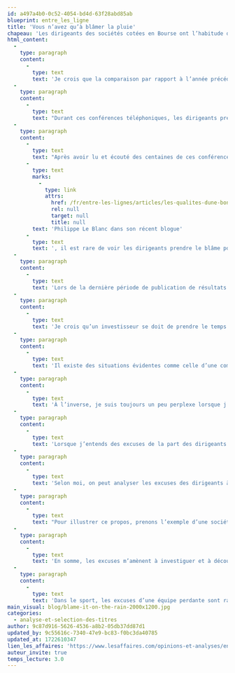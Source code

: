 ```yaml
---
id: a497a4b0-0c52-4054-bd4d-63f28abd85ab
blueprint: entre_les_ligne
title: 'Vous n’avez qu’à blâmer la pluie'
chapeau: 'Les dirigeants des sociétés cotées en Bourse ont l’habitude de tenir une conférence téléphonique à l’intention des analystes et des investisseurs après la publication de leurs résultats financiers trimestriels. Dans ces appels, ils présentent les résultats de leur société et comparent la performance par rapport à la même période de l’année précédente.'
html_content:
  -
    type: paragraph
    content:
      -
        type: text
        text: 'Je crois que la comparaison par rapport à l’année précédente est une bonne approche, puisqu’il existe souvent une certaine saisonnalité entre les trimestres. Par exemple, un magasin de jouets générera davantage de revenus durant la période des Fêtes (octobre, novembre et décembre) que durant les premiers mois de l’année (janvier, février et mars). Il est donc naturel de vouloir comparer la période des Fêtes de 2023 à celle de 2022.'
  -
    type: paragraph
    content:
      -
        type: text
        text: "Durant ces conférences téléphoniques, les dirigeants présentent toutes sortes d’explications pour justifier leur performance. Par exemple, la croissance des revenus peut provenir de la signature de nouveaux clients, de l’ouverture de magasins, d’une acquisition importante ou du lancement d’un nouveau produit. Lorsque les résultats ne sont pas à la hauteur des attentes, on peut entendre des justifications telles que\_: l’économie est au ralenti, la concurrence est féroce, ou que des dépenses non récurrentes ont plombé les résultats."
  -
    type: paragraph
    content:
      -
        type: text
        text: "Après avoir lu et écouté des centaines de ces conférences, je réalise que les dirigeants attribuent souvent les bonnes performances à leurs actions, alors que les mauvaises performances sont imputées à des facteurs externes. Comme le mentionnait\_"
      -
        type: text
        marks:
          -
            type: link
            attrs:
              href: /fr/entre-les-lignes/articles/les-qualites-dune-bonne-lettre-annuelle-du-pdg-aux-actionnaires/
              rel: null
              target: null
              title: null
        text: 'Philippe Le Blanc dans son récent blogue'
      -
        type: text
        text: ', il est rare de voir les dirigeants prendre le blâme pour les mauvaises performances.'
  -
    type: paragraph
    content:
      -
        type: text
        text: 'Lors de la dernière période de publication de résultats trimestriels, en avril et mai derniers, j’ai remarqué que plusieurs sociétés dont les résultats étaient plus faibles que prévu ont blâmé la météo. C’est une excuse classique en investissement, mais j’ai senti qu’elle était utilisée davantage qu’à l’habitude. Il est vrai que janvier 2024 a été peu clément dans certaines régions de l’Amérique du Nord. Mais est-ce suffisant pour justifier une contre-performance?'
  -
    type: paragraph
    content:
      -
        type: text
        text: 'Je crois qu’un investisseur se doit de prendre le temps de réfléchir aux excuses qui sont avancées par les dirigeants et d’en tirer ses propres conclusions.'
  -
    type: paragraph
    content:
      -
        type: text
        text: 'Il existe des situations évidentes comme celle d’une compagnie d’assurance qui mentionne que la météo a causé plus de sinistres qu’à l’habitude. Un hiver rigoureux causera probablement plus d’accidents sur la route. De même, une société agricole sera définitivement affectée par les mauvaises conditions météorologiques.'
  -
    type: paragraph
    content:
      -
        type: text
        text: 'À l’inverse, je suis toujours un peu perplexe lorsque j’entends qu’une chaîne de magasins de meubles ou une société pharmaceutique affirment avoir été affectés par la mauvaise météo. Cette dernière peut certainement avoir eu un impact sur leurs résultats, mais une telle excuse est parfois un peu facile. Est-ce réellement la météo qui a causé des difficultés ou plutôt une mauvaise exécution de la part des dirigeants?'
  -
    type: paragraph
    content:
      -
        type: text
        text: 'Lorsque j’entends des excuses de la part des dirigeants d’une entreprise, j’aime jeter un coup d’œil à ses compétiteurs afin de voir s’ils sont aux prises avec les mêmes difficultés. Il m’est alors possible de déterminer s’il s’agit d’une problématique généralisée dans l’industrie ou spécifique à l’entreprise.'
  -
    type: paragraph
    content:
      -
        type: text
        text: 'Selon moi, on peut analyser les excuses des dirigeants à deux niveaux.'
  -
    type: paragraph
    content:
      -
        type: text
        text: "Pour illustrer ce propos, prenons l’exemple d’une société qui dit avoir eu de la difficulté à recruter, ce qui a entraîné une plus faible croissance que prévue. Le premier niveau serait de conclure que le marché de l’emploi est restreint. L’analyse au second niveau m’inciterait à comparer le salaire des employés par rapport aux compétiteurs ou à évaluer la réputation de la firme. Au premier niveau, on pourrait conclure à un problème de nature externe, alors que le second niveau nous permettrait de potentiellement découvrir un problème interne.\_À bien y penser, vous n’entendrez presque jamais un dirigeant affirmer que la mauvaise culture d’entreprise a entraîné un taux de roulement élevé ainsi que des difficultés d’embauche. C’est notre travail, en tant qu’investisseurs, de chercher à comprendre la source des problèmes liés aux excuses."
  -
    type: paragraph
    content:
      -
        type: text
        text: 'En somme, les excuses m’amènent à investiguer et à découvrir occasionnellement des problèmes qui sont plus profonds que l’excuse initiale. En général, nous faisons confiance aux dirigeants des sociétés que nous détenons en portefeuille. Toutefois, nous nous assurons de demeurer objectifs et de vérifier les dire des dirigeants lorsque les excuses semblent tirées par les cheveux.'
  -
    type: paragraph
    content:
      -
        type: text
        text: 'Dans le sport, les excuses d’une équipe perdante sont rarement bien vues. La même culture devrait être adoptée dans le monde corporatif.'
main_visual: blog/blame-it-on-the-rain-2000x1200.jpg
categories:
  - analyse-et-selection-des-titres
author: 9c87d916-5626-4536-a8b2-05db37dd87d1
updated_by: 9c55616c-7340-47e9-bc83-f0bc3da40785
updated_at: 1722610347
lien_les_affaires: 'https://www.lesaffaires.com/opinions-et-analyses/entre-les-lignes-2'
auteur_invite: true
temps_lecture: 3.0
---
```

